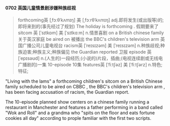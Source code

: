 #### 0702 英国儿童情景剧涉嫌种族歧视


> forthcoming英 [ˌfɔːθˈkʌmɪŋ]   美 [ˌfɔːrθˈkʌmɪŋ]  adj.即将发生(或出版等)的;即将来到的(事先经过了规划)
The holiday is forthcoming . 假期要来了
sitcom 英 [ˈsɪtkɒm]   美 [ˈsɪtkɑːm]  n.情景喜剧
on a British chinese family  关于英汉家庭
be aired on 被播出
the BBC's children's television arm 英国广播公司儿童电视台
racism英 [ˈreɪsɪzəm]   美 [ˈreɪsɪzəm]  n.种族歧视;种族迫害;种族主义;种族偏见
the Guardian reported 卫报
episode 英 [ˈepɪsəʊd]  n.(人生的)一段经历;(小说的)片段，插曲;(电视连续剧或无线电广播剧的)一集
10-episode 10集
features英 [ˈfiːtʃəz]   美 [ˈfiːtʃərz]  n.特色;特征;



"Living with  the lams" a forthcoming children's sitcom on a British Chinese family scheduled to be aired on CBBC , the BBC's children's television arm , has been facing accusation of racism, the Guardian report.

The 10-episode planned show centers on a chinese family running a restaurant in Manchester and features a father performing in a band called "Wok and Roll" and a grandma who "spits on the floor and eats fortune cookies all day" according to prople familiar with the first two scripts. 